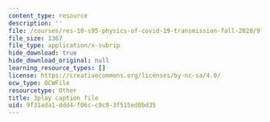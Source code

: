 ```yaml
---
content_type: resource
description: ''
file: /courses/res-10-s95-physics-of-covid-19-transmission-fall-2020/9f31ada1ddd4f06cc9c93f515ed0bd35_NXquyoAX1_M.srt
file_size: 1367
file_type: application/x-subrip
hide_download: true
hide_download_original: null
learning_resource_types: []
license: https://creativecommons.org/licenses/by-nc-sa/4.0/
ocw_type: OCWFile
resourcetype: Other
title: 3play caption file
uid: 9f31ada1-ddd4-f06c-c9c9-3f515ed0bd35
---
```

